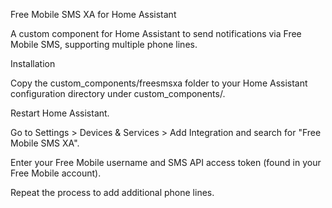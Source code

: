 Free Mobile SMS XA for Home Assistant

A custom component for Home Assistant to send notifications via Free Mobile SMS, supporting multiple phone lines.

Installation





Copy the custom_components/freesmsxa folder to your Home Assistant configuration directory under custom_components/.



Restart Home Assistant.



Go to Settings > Devices & Services > Add Integration and search for "Free Mobile SMS XA".



Enter your Free Mobile username and SMS API access token (found in your Free Mobile account).



Repeat the process to add additional phone lines.

